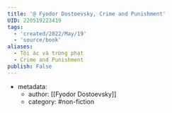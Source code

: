 ```yaml
---
title: '@ Fyodor Dostoevsky, Crime and Punishment'
UID: 220519223419
tags:
  - 'created/2022/May/19'
  - 'source/book'
aliases:
  - Tội ác và trừng phạt
  - Crime and Punishment
publish: False
---
```

- metadata:
	- author: [[Fyodor Dostoevsky]]
	- category: #non-fiction 


